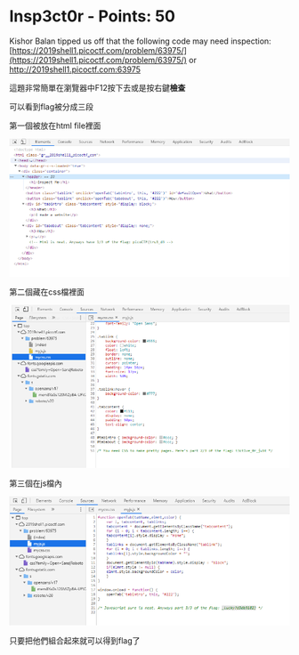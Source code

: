  # Insp3ct0r - Points: 50
 
 Kishor Balan tipped us off that the following code may need inspection: [https://2019shell1.picoctf.com/problem/63975/](https://2019shell1.picoctf.com/problem/63975/) or http://2019shell1.picoctf.com:63975


這題非常簡單在瀏覽器中F12按下去或是按右鍵**檢查**

可以看到flag被分成三段

第一個被放在html file裡面

![image](https://github.com/bohsiang/CTF_practice/blob/master/picoCTF2019/picture/Insp3ct0r_1.PNG)

第二個藏在css檔裡面

![image](https://github.com/bohsiang/CTF_practice/blob/master/picoCTF2019/picture/Insp3ct0r_2.PNG)

第三個在js檔內

![image](https://github.com/bohsiang/CTF_practice/blob/master/picoCTF2019/picture/Insp3ct0r_3.PNG)


只要把他們組合起來就可以得到flag了
